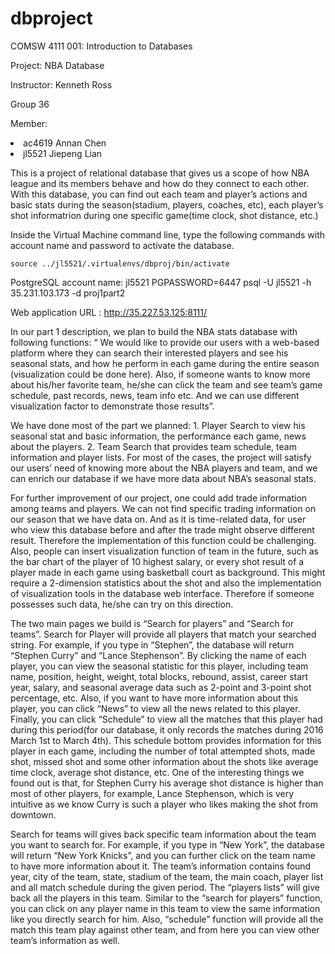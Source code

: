 # dbproject

COMSW 4111 001: Introduction to Databases

Project: NBA Database

Instructor: Kenneth Ross

Group 36

Member: 
<li>ac4619 Annan Chen
<li>jl5521 Jiepeng Lian



This is a project of relational database that gives us a scope of how NBA league and its members behave and how do they connect to each other. With this database, you can find out each team and player’s actions and basic stats during the season(stadium, players, coaches, etc), each player’s shot informatrion during one specific game(time clock, shot distance, etc.)

Inside the Virtual Machine command line, type the following commands with account name and password to activate the database. 
```console
source ../jl5521/.virtualenvs/dbproj/bin/activate
```

PostgreSQL account name: jl5521
PGPASSWORD=6447 psql -U jl5521 -h 35.231.103.173 -d proj1part2


Web application URL : http://35.227.53.125:8111/

In our part 1 description, we plan to build the NBA stats database with following functions: “ We would like to provide our users with a web-based platform where they can search their interested players and see his seasonal stats, and how he perform in each game during the entire season (visualization could be done here). Also, if someone wants to know more about his/her favorite team, he/she can click the team and see team’s game schedule, past records, news, team info etc. And we can use different visualization factor to demonstrate those results”. 

We have done most of the part we planned: 1. Player Search to view his seasonal stat and basic information, the performance each game, news about the players. 2. Team Search that provides team schedule, team information and player lists. For most of the cases, the project will satisfy our users’ need of knowing more about the NBA players and team, and we can enrich our database if we have more data about NBA’s seasonal stats. 

For further improvement of our project, one could add trade information among teams and players. We can not find specific trading information on our season that we have data on. And as it is time-related data, for user who view this database before and after the trade might observe different result. Therefore the implementation of this function could be challenging. Also, people can insert visualization function of team in the future, such as the bar chart of the player of 10 highest salary, or every shot result of a player made in each game using basketball court as background. This might require a 2-dimension statistics about the shot and also the implementation of visualization tools in the database web interface. Therefore if someone possesses such data, he/she can try on this direction.  

The two main pages we build is “Search for players” and “Search for teams”. 
Search for Player will provide all players that match your searched string. For example, if you type in “Stephen”, the database will return “Stephen Curry” and “Lance Stephenson”. By clicking the name of each player, you can view the seasonal statistic for this player, including team name, position, height, weight, total blocks, rebound, assist, career start year, salary, and seasonal average data such as 2-point and 3-point shot percentage, etc. Also, if you want to have more information about this player, you can click “News” to view all the news related to this player. Finally, you can click “Schedule” to view all the matches that this player had during this period(for our database, it only records the matches during 2016 March 1st to March 4th). This schedule bottom provides information for this player in each game, including the number of total attempted shots, made shot, missed shot and some other information about the shots like average time clock, average shot distance, etc. One of the interesting things we found out is that, for Stephen Curry his average shot distance is higher than most of other players, for example, Lance Stephenson, which is very intuitive as we know Curry is such a player who likes making the shot from downtown. 

Search for teams will gives back specific team information about the team you want to search for. For example, if you type in “New York”, the database will return “New York Knicks”, and you can further click on the team name to have more information about it. The team’s information contains found year, city of the team, state, stadium of the team, the main coach, player list and all match schedule during the given period. The “players lists” will give back all the players in this team. Similar to the “search for players” function, you can click on any player name in this team to view the same information like you directly search for him. Also, “schedule” function will provide all the match this team play against other team, and from here you can view other team’s information as well. 





